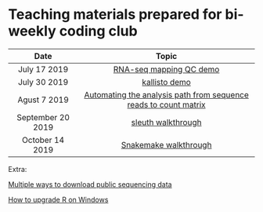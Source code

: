 # Teaching materials prepared for bi-weekly coding club

|  Date  | Topic |
|:-----------:|:----------:|
| July 17 2019 | [RNA-seq mapping QC demo](https://github.com/lingzili/seq_tutorials/tree/master/RSeQC) |
| July 30 2019 | [kallisto demo](https://github.com/lingzili/seq_tutorials/tree/master/kallisto) | 
| Agust 7 2019 | [Automating the analysis path from sequence reads to count matrix](https://github.com/lingzili/seq_tutorials/tree/master/loop) |
| September 20 2019 | [sleuth walkthrough](https://github.com/lingzili/seq_tutorials/tree/master/sleuth) |
| October 14 2019 | [Snakemake walkthrough](https://github.com/lingzili/seq_tutorials/tree/master/snakemake) |

Extra:

[Multiple ways to download public sequencing data](https://github.com/lingzili/seq_tutorials/tree/master/publicDataDownload)

[How to upgrade R on Windows](https://github.com/lingzili/seq_tutorials/tree/master/updateR)

